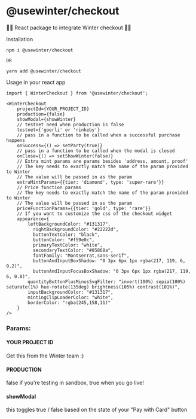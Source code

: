 # @usewinter/checkout

:rocket::rocket: React package to integrate Winter checkout :rocket::rocket:

Installation

```
npm i @usewinter/checkout

OR

yarn add @usewinter/checkout
```

Usage in your react app

```
import { WinterCheckout } from '@usewinter/checkout';

<WinterCheckout
    projectId={YOUR_PROJECT_ID}
    production={false}
    showModal={showWinter}
    // testnet need when production is false
    testnet={'goerli' or 'rinkeby'}
    // pass in a function to be called when a successful purchase happens
    onSuccess={() => setParty(true)}
    // pass in a function to be called when the modal is closed
    onClose={() => setShowWinter(false)}
    // Extra mint params are params besides 'address, amount, proof'
    // The key needs to exactly match the name of the param provided to Winter
    // The value will be passed in as the param
    extraMintParams={{tier: 'diamond', type: 'super-rare'}}
    // Price function params
    // The key needs to exactly match the name of the param provided to Winter
    // The value will be passed in as the param
    priceFunctionParams={{tier: 'gold', type: 'rare'}}
    // If you want to customize the css of the checkout widget
    appearance={
        leftBackgroundColor: "#131317",
	      rightBackgroundColor: "#22222d",
	      buttonTextColor: "black",
	      buttonColor: "#f59e0c",
	      primaryTextColor: "white",
	      secondaryTextColor: "#85868a",
	      fontFamily: "Montserrat,sans-serif",
	      buttonAndInputBoxShadow: "0 3px 6px 1px rgba(217, 119, 6, 0.2)",
	      buttonAndInputFocusBoxShadow: "0 3px 6px 1px rgba(217, 119, 6, 0.8)",
        quantityButtonPlusMinusSvgFilter: "invert(100%) sepia(100%) saturate(1%) hue-rotate(135deg) brightness(105%) contrast(101%)",
        inputBackgroundColor: "#131317",
        mintingClipLoaderColor: "white",
        borderColor: "rgba(245,158,11)"
    }
/>
```

### Params:

#### YOUR PROJECT ID

Get this from the Winter team :)

#### PRODUCTION

false if you're testing in sandbox, true when you go live!

#### showModal

this toggles true / false based on the state of your "Pay with Card" button
